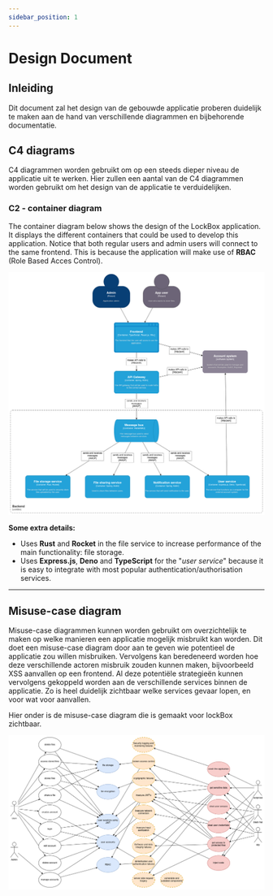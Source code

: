 ```yaml
---
sidebar_position: 1
---
```

# Design  Document 

## Inleiding
Dit document zal het design van de gebouwde applicatie proberen duidelijk te maken aan de hand van verschillende diagrammen en bijbehorende documentatie. 

## C4 diagrams
C4 diagrammen worden gebruikt om op een steeds dieper niveau de applicatie uit te werken. Hier zullen een aantal van de C4 diagrammen worden gebruikt om het design van de applicatie te verduidelijken.

### C2 - container diagram
The container diagram below shows the design of the LockBox application. It displays the different containers that could be used to develop this application. Notice that both regular users and admin users will connect to the same frontend. This is because the application will make use of **RBAC** (Role Based Acces Control).

![C2-diagram](./C2-LockBox.png "C2 lockBox")

**Some extra details:**
- Uses **Rust** and **Rocket** in the file service to increase performance of the main functionality: file storage.
- Uses **Express.js**, **Deno** and **TypeScript** for the "*user service*" because it is easy to integrate with most popular authentication/authorisation services.

---
## Misuse-case diagram

Misuse-case diagrammen kunnen worden gebruikt om overzichtelijk te maken op welke manieren een applicatie mogelijk misbruikt kan worden. Dit doet een misuse-case diagram door aan te geven wie potentieel de applicatie zou willen misbruiken. Vervolgens kan beredeneerd worden hoe deze verschillende actoren misbruik zouden kunnen maken, bijvoorbeeld XSS aanvallen op een frontend. Al deze potentiële strategieën kunnen vervolgens gekoppeld worden aan de verschillende services binnen de applicatie. Zo is heel duidelijk zichtbaar welke services gevaar lopen, en voor wat voor aanvallen.

Hier onder is de misuse-case diagram die is gemaakt voor lockBox zichtbaar.

![misuse-case diagram](./misuse-cases.png "misuse-case diagram")